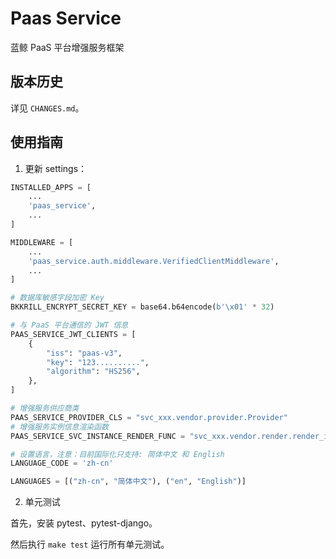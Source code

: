 # Paas Service

蓝鲸 PaaS 平台增强服务框架


## 版本历史

详见 `CHANGES.md`。

## 使用指南

1. 更新 settings：
```python
INSTALLED_APPS = [
    ...
    'paas_service',
    ...
]

MIDDLEWARE = [
    ...
    'paas_service.auth.middleware.VerifiedClientMiddleware',
    ...
]

# 数据库敏感字段加密 Key
BKKRILL_ENCRYPT_SECRET_KEY = base64.b64encode(b'\x01' * 32)

# 与 PaaS 平台通信的 JWT 信息
PAAS_SERVICE_JWT_CLIENTS = [
    {
        "iss": "paas-v3",
        "key": "123..........",
        "algorithm": "HS256",
    },
]

# 增强服务供应商类
PAAS_SERVICE_PROVIDER_CLS = "svc_xxx.vendor.provider.Provider"
# 增强服务实例信息渲染函数
PAAS_SERVICE_SVC_INSTANCE_RENDER_FUNC = "svc_xxx.vendor.render.render_instance_data"

# 设置语言，注意：目前国际化只支持: 简体中文 和 English
LANGUAGE_CODE = 'zh-cn'

LANGUAGES = [("zh-cn", "简体中文"), ("en", "English")]
```

2. 单元测试

首先，安装 pytest、pytest-django。

然后执行 `make test` 运行所有单元测试。
